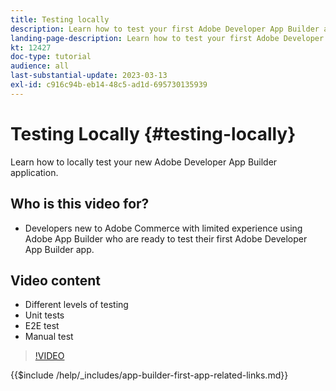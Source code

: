 ```yaml
---
title: Testing locally
description: Learn how to test your first Adobe Developer App Builder app.
landing-page-description: Learn how to test your first Adobe Developer App Builder app.
kt: 12427
doc-type: tutorial
audience: all
last-substantial-update: 2023-03-13
exl-id: c916c94b-eb14-48c5-ad1d-695730135939
---
```

# Testing Locally {#testing-locally}

Learn how to locally test your new Adobe Developer App Builder application.

## Who is this video for?

* Developers new to Adobe Commerce with limited experience using Adobe App Builder who are ready to test their first Adobe Developer App Builder app.

## Video content

* Different levels of testing
* Unit tests
* E2E test
* Manual test

>[!VIDEO](https://video.tv.adobe.com/v/3416594?quality=12&learn=on)

{{$include /help/_includes/app-builder-first-app-related-links.md}}
